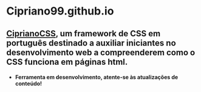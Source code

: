 # Cipriano99.github.io

## [CiprianoCSS](https://github.com/Cipriano99/CiprianoCSS/), um framework de CSS em português destinado a auxiliar iniciantes no desenvolvimento web a compreenderem como o CSS funciona em páginas html.  
  + #### Ferramenta em desenvolvimento, atente-se às atualizações de conteúdo!
  
